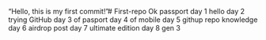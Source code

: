 “Hello, this is my first commit!”# First-repo
Ok passport
day 1 hello 
day 2 trying GitHub
day 3 of pasport
day 4 of mobile 
day 5 githup repo knowledge 
day 6 airdrop post
day 7 ultimate edition
day 8 gen 3 
